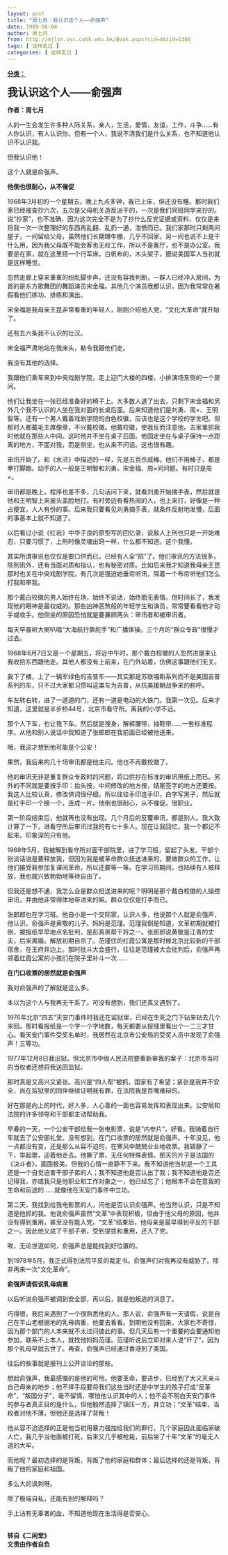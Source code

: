 ```yaml
---
layout: post
title: "周七月：我认识这个人——俞强声"
date: 1989-06-04
author: 周七月
from: http://mjlsh.usc.cuhk.edu.hk/Book.aspx?cid=4&tid=1360
tags: [ 这样走过 ]
categories: [ 这样走过 ]
---
```


<div style="margin: 15px 10px 10px 0px;">
 <div>
  <span id="ctl00_ContentPlaceHolder1_chapter1_SubjectLabel" style="font-weight:bold;text-decoration:underline;">
   分类：
  </span>
 </div>
 <p>
  <strong>
   <font size="5">
    我认识这个人——俞强声
   </font>
  </strong>
 </p>
 <p>
  <strong>
   作者：周七月
  </strong>
 </p>
 <p>
  人的一生会发生许多种人际关系，亲人，生活，爱情，友谊，工作，斗争……有人你认识，有人认识你。但有一个人，我说不清我们是什么关系，也不知道他认识不认识我。
 </p>
 <p>
  但我认识他！
 </p>
 <p>
  这个人就是俞强声。
 </p>
 <p>
  <strong>
   他倒也很耐心，从不催促
  </strong>
 </p>
 <p>
  1968年3月初的一个星期五，晚上九点多钟，我已上床，但还没有睡。那时我们家已经被查抄六次，五次是父母机关造反派干的，一次是我们同班同学来抄的。说“抄家”，也不准确，因为这次完全不是为了抄什么反党证据或资料，仅仅是来将我一次一次整理好的东西再乱翻、乱扔一通，泄愤而已。我们家那时只剩两间屋子，一间留给父母，虽然他们长期蹲牛棚，几乎不回家，另一间也说不上是干什么用，因为我父母既不能会客也无权工作，所以不是客厅，也不是办公室。我要是在家，就在这里搭一个行军床，白帆布的，木头架子，据说美国军人当初就是这样睡觉。
 </p>
 <p>
  忽然走廊上穿来重重的纷乱脚步声。还没有容我判断，一群人已经冲入房间，为首的是东方歌舞团的舞蹈演员宋金福。其他几个演员我都认识，因为我常常在暑假看他们练功、排练和演出。
 </p>
 <p>
  宋金福是我母亲王昆非常看重的年轻人，刚刚介绍他入党，“文化大革命”就开始了。
 </p>
 <p>
  还有五六条我不认识的壮汉。
 </p>
 <p>
  宋金福严肃地站在我床头，勒令我跟他们走。
 </p>
 <p>
  我没有其他的选择。
 </p>
 <p>
  我跟他们乘车来到中央戏剧学院，走上迎门大楼的四楼，小排演场东侧的一个房间。
 </p>
 <p>
  他们让我坐在一张已经准备好的椅子上。大多数人退了出去，只剩下宋金福和另外几个我不认识的人坐在我对面的长桌后面。后来知道他们是刘勇、周×、王明智等。还有一个男人戴着戏剧学院的白色校徽，应该也是这个学校的学生吧。但那时人都戴毛主席像章，不兴戴校徽。他戴校徽，使我反而注意他。去家里抓我时他就在那些人中间。这时他并不坐在桌子后面。他固定坐在与桌子保持一点距离的地方，不面对我，而是侧坐，也从来不问话。这也很有趣。
 </p>
 <p>
  审讯开始了。和《水浒》中描述的一样，先是五百杀威棒。他们不用棒子，都是拳打脚踢。动手的人一般是王明智和刘勇。宋金福、周×问问题。有时只是周×。
 </p>
 <p>
  审讯都是晚上，程序也差不多，几句话问下来，就看刘勇开始摘手表，然后就是他和王明智上来披头盖脸地打。有时旁边有看热闹的人，也上来打，好像是一种占便宜，人人有份的事。后来我只要看见刘勇摘手表，就条件反射地发懵，后面的事基本上就不知道了。
 </p>
 <p>
  以后看过小说《红岩》中华子良的原型写的回忆录，说敌人上刑也只是一开始难忍，只要习惯了，上刑时像灵魂出窍一样，什么都不知道。这个我懂。
 </p>
 <p>
  其实所谓审讯也仅仅是要口供而已，已经有人全“招”了。他们审讯的方法很多，除刑讯外，还有当面对质和指认，也有秘密对质。比如后来我才知道我母亲王昆那时也关在中央戏剧学院，有几次是强迫她垂帘听讯，隔着一个布帘听他们怎么打我和审我。
 </p>
 <p>
  那个戴白校徽的男人始终在场，始终不说话，始终面无表情。但时间长了，我发现他的眼神是最权威的。那些凶神恶煞般的年轻学生和演员，常常要看看他才动手或收手。他侧坐的原因恐怕就是要兼顾两头：审讯者和被审讯者。
 </p>
 <p>
  每天早晨听大喇叭唱“大海航行靠舵手”和广播体操。三个月的“群众专政”很慢才过去。
 </p>
 <p>
  1968年6月7日又是一个星期五，将近中午时，那个戴白校徽的人忽然进屋来让我收拾东西跟他走。其他人都没有上前来，在门外站着，仿佛这事跟他们无关。
 </p>
 <p>
  我下了楼，上了一辆军绿色的吉普车——其实那是苏联嘎斯系列而不是美国吉普系列的车，只不过大家都习惯叫这类车为吉普，从抗美援朝战争来的称呼。
 </p>
 <p>
  车左转右转，进了一道道的门，还有一道是电动的大铁门。我第一次见。后来才知道，这里就是半步桥44号，北京市看守所。离我的小学不远。
 </p>
 <p>
  那个人下车，也让我下车。然后就是搜身，解裤腰带，抽鞋带……一套标准程序。从他和别人说话中我知道了张郎郎在我前面已经被他送来。
 </p>
 <p>
  哦，我这才想到他可能是个公安！
 </p>
 <p>
  果然，我后来的几十场审讯都是他主问。他也不再戴校徽了。
 </p>
 <p>
  他的审讯无非是重复群众专政时的问题，将口供抄在标准的审讯用纸上而已。另外的不同就是要按手印：抬头按，中间修改的地方按，结尾签字的地方还要按。我这人比较认真，修改供词很仔细，所以往往手印连手印，白字写黑子，然后就是红手印一个接一个，连成一片。他倒也很耐心，从不催促。很职业。
 </p>
 <p>
  第一阶段结束后，他就再也没有出现。几个月后的反覆审讯，都是别人。我大致计算了一下，进看守所后审讯过我的有七十多人。现在让我回忆，我一个都记不起来。印象深的只有他。
 </p>
 <p>
  1969年5月，我被解到看守所对面干部院里，进了学习班，留起了头发。干部个别谈话说是要释放我，但因为我是被革命群众扭送进来的，要做群众的工作，让他们接受我参加复课闹革命，所以还要等一等。在学习班期间，也陆续有人被释放，我也就兴致勃勃地等待自由了。
 </p>
 <p>
  但我还是想不通，我怎么会是群众扭送进来的呢？明明是那个戴白校徽的人操控审讯，并由他非常得体地带进来的嘛。群众仅仅是打手而已。
 </p>
 <p>
  张郎郎也在学习班。他自小是一个交际家，认识人多，他说那个人就是俞强声，他认识。俞强声是黄敬的儿子。妈妈是范瑾。范瑾我倒是知道，文革初期就被打倒，被报纸早早地点名批判，是彭真黑帮干将之一。张郎郎说黄敬是江青的丈夫，后来离婚。解放初期自杀了。范瑾住的红霞公寓是那时候北京比较新的干部宿舍，在王府井边上。那时批斗大会盛行，往往是范瑾被大会批判后，俞强声再领着红霞公寓的小孩们在院子里补斗一次……
 </p>
 <p>
  <strong>
   在门口收票的居然就是俞强声
  </strong>
 </p>
 <p>
  我对俞强声的了解就是这么多。
 </p>
 <p>
  本以为这个人与我再无干系了。可没有想到，我们还真又遇到了。
 </p>
 <p>
  1976年北京“四五”天安门事件时我还在监狱里，已经在生死之门下钻来钻去几个来回。那时看报纸是一个字一个字地数，每天都要从报缝里看出个一二三才甘心。看天安门事件受奖名单时，我居然在北京市公安局的受奖人员中发现了俞强声！三等功。
 </p>
 <p>
  1977年12月8日我出狱。但北京市中级人民法院要重新审我的案子：北京市当时的当权者还想将我送回监狱。
 </p>
 <p>
  那时真是又高兴又紧张。高兴是“四人帮”被抓，国家有了希望；紧张是我并不安全，尚在监狱里的同伴继续证明我有罪，在法院我是百嘴难辩的。
 </p>
 <p>
  好在那是向上的时代，好人多，人心善的一面也容易发挥和表现出来。公安局和法院的许多领导和干部都主动帮助我。
 </p>
 <p>
  早春的一天，一个公安干部给我一张电影票，说是“内参片”，好看。我骑着自行车就去了公安部礼堂。没有想到，在门口收票的居然就是俞强声。十年没见，他一点都没有变，还是那么从容不迫的，在寒风中兢兢业业地收票。我镇静了一下，举起票，迎着他走去。他撕了票，无任何特殊表情。那天的片子是法国的《决斗者》，画面极美。但我的心情一直静不下来。我不知道他当初是一个工具还是一个自觉迫害干部子弟的人；我不知道他是否认出了我；我不知道他是否还记得我，亦或我只是他职业和工作对象之一，他已经忘了；他根本不会在意我的生命和前途的……就像他在天安门事件中立功。
 </p>
 <p>
  第二天，我找到给我电影票的人，问他是否认识俞强声。他当然认识，只是不知道是他抓的我。他说俞强声虽然“文革”中表现积极，但由于他父母的原因，他并没有得到重用，甚至没有能入党。“文革”结束后，他母亲是最早得到平反的干部之一。因此他又成了干部子弟，受到提拔和重用，还入了党。
 </p>
 <p>
  唉，无论世道如何，俞强声总是能找到好位置的。
 </p>
 <p>
  到1978年5月，我正式得到法院平反的裁定书。俞强声们对我再没有威胁了。除非再来一次“文化革命”。
 </p>
 <p>
  <strong>
   俞强声请假说乳母病重
  </strong>
 </p>
 <p>
  以后听说俞强声被调到安全部，再以后，就是他叛逃的消息了。
 </p>
 <p>
  巧得很，我后来遇到了一个很熟悉他的人。那人说，俞强声有一天请假，说是自己在平山老根据地的乳母病重，他要去看看。到期他没有回来，大家也不奇怪，因为那个部门的人本来就不太过问彼此的事。但几天后有一个重要的会要通知他参加，联系不上本人，就找他妈妈范瑾。范瑾听说后立即对来人说“坏了”，因为那个乳母早就去世了。再查，俞强声已经通过香港到了美国。
 </p>
 <p>
  往后的故事就是报刊上公开谈论的那些。
 </p>
 <p>
  想起俞强声，我最感慨的是他的可怜。他要革命，要进步，已经到了大义灭亲斗自己母亲的地步；他不择手段要将我们这些当时还是中学生的孩子打成“反革命”，“叛国分子”，毫不留情，哪怕他认识其中的人；他不会不明白天安门事件的参与者真正目的是什么，但他毅然选择了镇压一方，并立功；“文革”结束，当权者对他不薄，但他还是选择了背叛！
 </p>
 <p>
  他从容不迫选择的正是他当初用暴力强加给我们的罪行。几个家庭因此面临家破人亡，我几乎当他面被打死，后来又几乎被枪毙，前后坐了十年“文革”的毫无人道的大牢。
 </p>
 <p>
  而他呢？最初选择的是背叛，背叛了他的家庭和群体；最后选择的还是背叛，背叛了他的家庭和祖国。
 </p>
 <p>
  多么大的讽刺呀。
 </p>
 <p>
  除了极端自私，还能有别的解释吗？
 </p>
 <p>
  手上沾有无辜者的血，不知道他现在生活得是否安心。
 </p>
 <p>
  <br/>
  <strong>
   转自《二闲堂》
   <br/>
   文责由作者自负
  </strong>
 </p>
</div>


